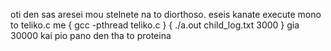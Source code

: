 oti den sas aresei mou stelnete na to diorthoso. eseis kanate execute mono to teliko.c me { gcc -pthread teliko.c } { ./a.out child_log.txt 3000 } gia 30000 kai pio pano den tha to proteina
